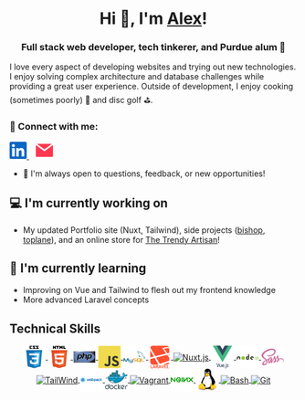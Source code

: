 <h1 align="center">Hi 👋, I'm <a href="https://www.alexriley.me/" target="_blank" rel="noreferrer">Alex</a>!</h1>
<h3 align="center">Full stack web developer, tech tinkerer, and Purdue alum 🚂</h3>

I love every aspect of developing websites and trying out new technologies. I enjoy solving complex architecture and database challenges while providing a great user experience. Outside of development, I enjoy cooking (sometimes poorly) 🍳 and disc golf ⛳. 

### 🤝 Connect with me:
<a href="https://www.linkedin.com/in/alexriley1223" target="_blank" rel="noreferrer">
  <img src="https://raw.githubusercontent.com/alexriley1223/alexriley1223/main/images/linkedin.svg" alt="Alex Riley - LinkedIn" width="30px"/>
</a>
<a>&nbsp;&nbsp;</a>
<a href="mailto:alexriley1223@gmail.com">
  <img src="https://raw.githubusercontent.com/alexriley1223/alexriley1223/main/images/email.svg" alt="Alex Riley - Email" width="30px"/>
</a>

- 💬 I'm always open to questions, feedback, or new opportunities!

## 💻 I'm currently working on
- My updated Portfolio site (Nuxt, Tailwind), side projects (<a href="https://github.com/alexriley1223/bishop" target="_blank" rel="noreferrer">bishop</a>, <a href="https://github.com/alexriley1223/toplane" target="_blank" rel="noreferrer">toplane</a>), and an online store for <a href="https://www.thetrendyartisan.com/" target="_blank" rel="noreferrer">The Trendy Artisan</a>!

## 🧠 I'm currently learning
- Improving on Vue and Tailwind to flesh out my frontend knowledge
- More advanced Laravel concepts

## Technical Skills

<div align="center">
<a href="https://www.w3schools.com/css/" target="blank">
<img align="center" src="https://raw.githubusercontent.com/devicons/devicon/master/icons/css3/css3-original-wordmark.svg" alt="Css3" height="40" width="40" />
</a>
<a href="https://www.w3.org/html/" target="blank">
<img align="center" src="https://raw.githubusercontent.com/devicons/devicon/master/icons/html5/html5-original-wordmark.svg" alt="Html5" height="40" width="40" />
</a>
<a href="https://www.php.net" target="blank">
<img align="center" src="https://raw.githubusercontent.com/devicons/devicon/master/icons/php/php-original.svg" alt="PHP" height="40" width="40" />
</a>
<a href="https://developer.mozilla.org/en-US/docs/Web/JavaScript" target="blank">
<img align="center" src="https://raw.githubusercontent.com/devicons/devicon/master/icons/javascript/javascript-original.svg" alt="JavaScript" height="40" width="40" />
</a>
<a href="https://www.mysql.com/" target="blank">
<img align="center" src="https://raw.githubusercontent.com/devicons/devicon/master/icons/mysql/mysql-original-wordmark.svg" alt="MySQL" height="40" width="40" />
</a>
  
<a href="https://laravel.com/" target="blank">
<img align="center" src="https://raw.githubusercontent.com/devicons/devicon/master/icons/laravel/laravel-plain-wordmark.svg" alt="Laravel" height="40" width="40" />
</a>
<a href="https://nuxtjs.org/" target="blank">
<img align="center" src="https://www.vectorlogo.zone/logos/nuxtjs/nuxtjs-icon.svg" alt="Nuxt.js" height="40" width="40" />
</a>

<a href="https://vuejs.org/" target="blank">
<img align="center" src="https://raw.githubusercontent.com/devicons/devicon/master/icons/vuejs/vuejs-original-wordmark.svg" alt="Vue" height="40" width="40" />
</a>
<a href="https://nodejs.org" target="blank">
<img align="center" src="https://raw.githubusercontent.com/devicons/devicon/master/icons/nodejs/nodejs-original-wordmark.svg" alt="Node.js" height="40" width="40" />
</a>
<a href="https://sass-lang.com" target="blank">
<img align="center" src="https://raw.githubusercontent.com/devicons/devicon/master/icons/sass/sass-original.svg" alt="Sass" height="40" width="40" />
</a>
<a href="https://tailwindcss.com/" target="blank">
<img align="center" src="https://www.vectorlogo.zone/logos/tailwindcss/tailwindcss-icon.svg" alt="TailWind" height="40" width="40" />
</a>
  
<a href="https://webpack.js.org" target="blank">
<img align="center" src="https://raw.githubusercontent.com/devicons/devicon/d00d0969292a6569d45b06d3f350f463a0107b0d/icons/webpack/webpack-original-wordmark.svg" alt="Webpack" height="40" width="40" />
</a>

<a href="https://www.docker.com/" target="blank">
<img align="center" src="https://raw.githubusercontent.com/devicons/devicon/master/icons/docker/docker-original-wordmark.svg" alt="Docker" height="40" width="40" />
</a>
<a href="https://www.vagrantup.com/" target="blank">
<img align="center" src="https://www.vectorlogo.zone/logos/vagrantup/vagrantup-icon.svg" alt="Vagrant" height="40" width="40" />
</a>

<a href="https://www.nginx.com" target="blank">
<img align="center" src="https://raw.githubusercontent.com/devicons/devicon/master/icons/nginx/nginx-original.svg" alt="Nginx" height="40" width="40" />
</a>
<a href="https://www.linux.org/" target="blank">
<img align="center" src="https://raw.githubusercontent.com/devicons/devicon/master/icons/linux/linux-original.svg" alt="Linux" height="40" width="40" />
</a>
<a href="https://www.gnu.org/software/bash/" target="blank">
<img align="center" src="https://www.vectorlogo.zone/logos/gnu_bash/gnu_bash-icon.svg" alt="Bash" height="40" width="40" />
</a>
<a href="https://git-scm.com/" target="blank">
<img align="center" src="https://www.vectorlogo.zone/logos/git-scm/git-scm-icon.svg" alt="Git" height="40" width="40" />
</a>
</div>
<br>
